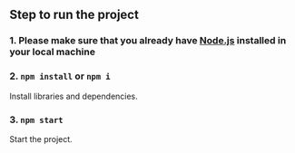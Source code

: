 ## Step to run the project

### 1. Please make sure that you already have [Node.js](https://nodejs.org/en/download/) installed in your local machine

### 2. `npm install` or `npm i`
Install libraries and dependencies.
### 3. `npm start`
Start the project.
